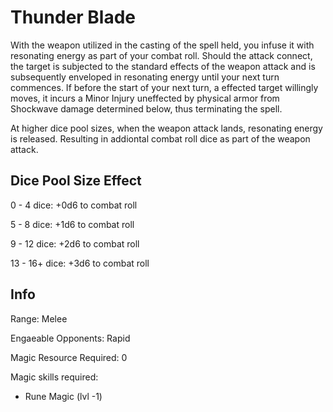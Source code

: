 # Thunder Blade

With the weapon utilized in the casting of the spell held, you infuse it with resonating energy as part of your combat roll. Should the attack connect, the target is subjected to the standard effects of the weapon attack and is subsequently enveloped in resonating energy until your next turn commences. If before the start of your next turn, a effected target willingly moves, it incurs a Minor Injury uneffected by physical armor from Shockwave damage determined below, thus terminating the spell.

At higher dice pool sizes, when the weapon attack lands, resonating energy is released. Resulting in addiontal combat roll dice as part of the weapon attack.

## Dice Pool Size Effect

0 -  4 dice: +0d6 to combat roll

5 -  8 dice: +1d6 to combat roll

9 - 12 dice: +2d6 to combat roll

13 - 16+ dice: +3d6 to combat roll

## Info

Range: Melee

Engaeable Opponents: Rapid

Magic Resource Required: 0

Magic skills required:

- Rune Magic (lvl -1)
